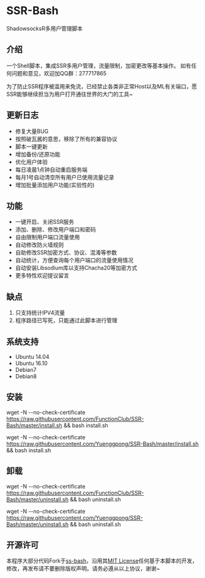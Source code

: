# SSR-Bash #
ShadowsocksR多用户管理脚本

## 介绍 ##
一个Shell脚本，集成SSR多用户管理，流量限制，加密更改等基本操作。
如有任何问题和意见，欢迎加QQ群：277717865

为了防止SSR程序被滥用来免流，已经禁止各类非正常Host以及ML有关端口，愿SSR能够继续担当为用户打开通往世界的大门的工具~

## 更新日志 ##
- 修复大量BUG
- 按照破瓦酱的意思，移除了所有的兼容协议
- 脚本一键更新
- 增加备份/还原功能
- 优化用户体验
- 每日凌晨1点钟自动重启服务端
- 每月1号自动清空所有用户已使用流量记录
- 增加批量添加用户功能(实验性的)

## 功能 ##
- 一键开启、关闭SSR服务
- 添加、删除、修改用户端口和密码
- 自由限制用户端口流量使用
- 自动修改防火墙规则
- 自助修改SSR加密方式、协议、混淆等参数
- 自动统计，方便查询每个用户端口的流量使用情况
- 自动安装Libsodium库以支持Chacha20等加密方式
- 更多特性欢迎提议留言

## 缺点 ##
1. 只支持统计IPV4流量
2. 程序路径已写死，只能通过此脚本进行管理

## 系统支持 ##
- Ubuntu 14.04
- Ubuntu 16.10
- Debian7
- Debian8

## 安装 ##
wget -N --no-check-certificate https://raw.githubusercontent.com/FunctionClub/SSR-Bash/master/install.sh && bash install.sh

   wget -N --no-check-certificate https://raw.githubusercontent.com/Yuenggpong/SSR-Bash/master/install.sh && bash install.sh

## 卸载 ##
  wget -N --no-check-certificate https://raw.githubusercontent.com/FunctionClub/SSR-Bash/master/uninstall.sh && bash uninstall.sh

   wget -N --no-check-certificate https://raw.githubusercontent.com/Yuenggpong/SSR-Bash/master/uninstall.sh && bash uninstall.sh

## 开源许可 ##
本程序大部分代码Fork于[ss-bash](https://github.com/hellofwy/ss-bash)，沿用其[MIT License](https://github.com/hellofwy/ss-bash/blob/master/LICENSE)任何基于本脚本的开发，修改，再发布请不要删除版权声明。请务必遵从以上协议，谢谢~

